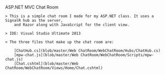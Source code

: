 ASP.NET MVC Chat Room 

	> This is a simple chat room I made for my ASP.NET class. It uses a SignalR hub as the server,
		and Razor along with JavaScript for the client view.
		
	> IDE: Visual Studio Ultimate 2013
	
	> The three files that make up the chat room are:
	
		[ChatHub.cs](blob/master/Web ChatRoom/WebChatRoom/Hubs/ChatHub.cs)
		[mpw-chat.js](blob/master/Web ChatRoom/WebChatRoom/Scripts/mpw-chat.js)
		[Chat.cshtml](blob/master/Web ChatRoom/WebChatRoom/Views/Home/Chat.cshtml)
		
		
